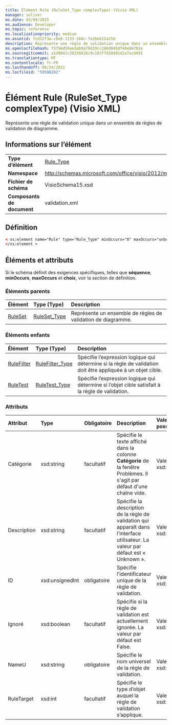 ```yaml
---
title: Élément Rule (RuleSet_Type complexType) (Visio XML)
manager: soliver
ms.date: 03/09/2015
ms.audience: Developer
ms.topic: reference
ms.localizationpriority: medium
ms.assetid: fcd22f3a-c8e8-1133-160c-fe26e612a15d
description: Représente une règle de validation unique dans un ensemble de règles de validation de diagramme.
ms.openlocfilehash: f3794d59aedab9a79d39cc2868845df48eb6702e
ms.sourcegitcommit: a1d9041c20256616c9c183f7d1049142a7ac6991
ms.translationtype: MT
ms.contentlocale: fr-FR
ms.lasthandoff: 09/24/2021
ms.locfileid: "59598282"
---
```

# <a name="rule-element-ruleset_type-complextype-visio-xml"></a>Élément Rule (RuleSet_Type complexType) (Visio XML)

Représente une règle de validation unique dans un ensemble de règles de validation de diagramme.
  
## <a name="element-information"></a>Informations sur l’élément

|||
|:-----|:-----|
|**Type d’élément** <br/> |[Rule_Type](rule_type-complextypevisio-xml.md) <br/> |
|**Namespace** <br/> |http://schemas.microsoft.com/office/visio/2012/main  <br/> |
|**Fichier de schéma** <br/> |VisioSchema15.xsd  <br/> |
|**Composants de document** <br/> |validation.xml  <br/> |
   
## <a name="definition"></a>Définition

```XML
< xs:element name="Rule" type="Rule_Type" minOccurs="0" maxOccurs="unbounded" >
</xs:element >
```

## <a name="elements-and-attributes"></a>Éléments et attributs

Si le schéma définit des exigences spécifiques, telles que **séquence**, **minOccurs**, **maxOccurs** et **choix**, voir la section de définition. 
  
### <a name="parent-elements"></a>Éléments parents

|**Élément**|**Type (Type)**|**Description**|
|:-----|:-----|:-----|
|[RuleSet](ruleset-element-rulesets_type-complextypevisio-xml.md) <br/> |[RuleSet_Type](ruleset_type-complextypevisio-xml.md) <br/> |Représente un ensemble de règles de validation de diagramme.  <br/> |
   
### <a name="child-elements"></a>Éléments enfants

|**Élément**|**Type (Type)**|**Description**|
|:-----|:-----|:-----|
|[RuleFilter](rulefilter-element-rule_type-complextypevisio-xml.md) <br/> |[RuleFilter_Type](rulefilter_type-complextypevisio-xml.md) <br/> |Spécifie l’expression logique qui détermine si la règle de validation doit être appliquée à un objet cible.  <br/> |
|[RuleTest](ruletest-element-rule_type-complextypevisio-xml.md) <br/> |[RuleTest_Type](ruletest_type-complextypevisio-xml.md) <br/> |Spécifie l’expression logique qui détermine si l’objet cible satisfait à la règle de validation.  <br/> |
   
### <a name="attributes"></a>Attributs

|**Attribut**|**Type**|**Obligatoire**|**Description**|**Valeurs possibles**|
|:-----|:-----|:-----|:-----|:-----|
|Catégorie  <br/> |xsd:string  <br/> |facultatif  <br/> |Spécifie le texte affiché dans la colonne **Catégorie** de la fenêtre Problèmes. Il s'agit par défaut d'une chaîne vide.  <br/> |Valeurs du type xsd:string.  <br/> |
|Description  <br/> |xsd:string  <br/> |facultatif  <br/> |Spécifie la description de la règle de validation qui apparaît dans l’interface utilisateur. La valeur par défaut est « Unknown ».  <br/> |Valeurs du type xsd:string.  <br/> |
|ID  <br/> |xsd:unsignedInt  <br/> |obligatoire  <br/> |Spécifie l’identificateur unique de la règle de validation.  <br/> |Valeurs du type xsd:unsignedInt.  <br/> |
|Ignoré  <br/> |xsd:boolean  <br/> |facultatif  <br/> |Spécifie si la règle de validation est actuellement ignorée. La valeur par défaut est False.  <br/> |Valeurs du type xsd:boolean.  <br/> |
|NameU  <br/> |xsd:string  <br/> |obligatoire  <br/> |Spécifie le nom universel de la règle de validation.  <br/> |Valeurs du type xsd:string.  <br/> |
|RuleTarget  <br/> |xsd:int  <br/> |facultatif  <br/> |Spécifie le type d’objet auquel la règle de validation s’applique.  <br/> |Valeurs du type xsd:int.  <br/> |
   

